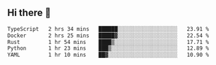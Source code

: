 ## Hi there 👋

<!--
**whirlun/whirlun** is a ✨ _special_ ✨ repository because its `README.md` (this file) appears on your GitHub profile.

Here are some ideas to get you started:

- 🔭 I’m currently working on ...
- 🌱 I’m currently learning ...
- 👯 I’m looking to collaborate on ...
- 🤔 I’m looking for help with ...
- 💬 Ask me about ...
- 📫 How to reach me: ...
- 😄 Pronouns: ...
- ⚡ Fun fact: ...
-->
<!--START_SECTION:waka-->

```txt
TypeScript   2 hrs 34 mins   ██████░░░░░░░░░░░░░░░░░░░   23.91 %
Docker       2 hrs 25 mins   █████▓░░░░░░░░░░░░░░░░░░░   22.54 %
Rust         1 hr 54 mins    ████▒░░░░░░░░░░░░░░░░░░░░   17.71 %
Python       1 hr 23 mins    ███▒░░░░░░░░░░░░░░░░░░░░░   12.89 %
YAML         1 hr 10 mins    ██▓░░░░░░░░░░░░░░░░░░░░░░   10.90 %
```

<!--END_SECTION:waka-->
